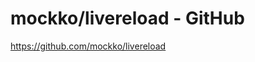 <!--
id: 2153679575
link: http://kevinisom.info/post/2153679575/mockko-livereload-github
slug: mockko-livereload-github
date: Fri Dec 10 2010 00:56:56 GMT+1300 (NZDT)
raw: {"blog_name":"kevinisom","id":2153679575,"post_url":"http://kevinisom.info/post/2153679575/mockko-livereload-github","slug":"mockko-livereload-github","type":"link","date":"2010-12-09 11:56:56 GMT","timestamp":1291895816,"state":"published","format":"html","reblog_key":"vN8LS5Qu","tags":[],"short_url":"http://tmblr.co/Zw68Yy20NehN","highlighted":[],"feed_item":"https://github.com/mockko/livereload","from_feed_id":650234,"note_count":0,"title":"mockko/livereload - GitHub","url":"https://github.com/mockko/livereload","description":""}
publish: 2010-12-010
tags: 
title: mockko/livereload - GitHub
-->


mockko/livereload - GitHub
==========================

<https://github.com/mockko/livereload>

